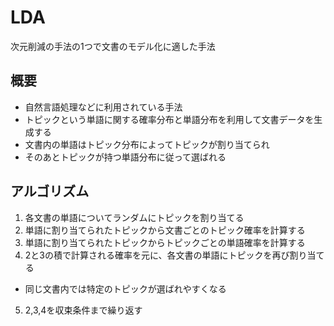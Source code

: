 # LDA
次元削減の手法の1つで文書のモデル化に適した手法<br>

## 概要
- 自然言語処理などに利用されている手法
- トピックという単語に関する確率分布と単語分布を利用して文書データを生成する
- 文書内の単語はトピック分布によってトピックが割り当てられ
- そのあとトピックが持つ単語分布に従って選ばれる<br>

## アルゴリズム
1. 各文書の単語についてランダムにトピックを割り当てる
2. 単語に割り当てられたトピックから文書ごとのトピック確率を計算する
3. 単語に割り当てられたトピックからトピックごとの単語確率を計算する
4. 2と3の積で計算される確率を元に、各文書の単語にトピックを再び割り当てる
  - 同じ文書内では特定のトピックが選ばれやすくなる
5. 2,3,4を収束条件まで繰り返す
